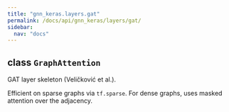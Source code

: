 ```yaml
---
title: "gnn_keras.layers.gat"
permalink: /docs/api/gnn_keras/layers/gat/
sidebar:
  nav: "docs"
---
```


## class `GraphAttention`

GAT layer skeleton (Veličković et al.).

Efficient on sparse graphs via `tf.sparse`. For dense graphs, uses
masked attention over the adjacency.
